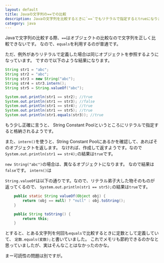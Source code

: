 ```yaml
---
layout: default
title: Javaの文字列の==での比較
description: Javaの文字列を比較するときに`==`でもリテラルで指定するとtrueになります。その理由などを説明します。
category: java
---
```


Javaで文字列の比較する際、`==`はオブジェクトの比較なので文字列を正しく比較できないです。
なので、`equals`を利用するのが普通です。

ただ、例外がありリテラルで定義した場合は同じオブジェクトを参照するようになっています。
ですので以下のような結果になります。

```Java
String str1 = "abc";
String str2 = "abc";
String str3 = new String("abc");
String str4 = str3.intern();
String str5 = String.valueOf("abc");

System.out.println(str1 == str2); //true
System.out.println(str1 == str3); //false
System.out.println(str1 == str4); //true
System.out.println(str1 == str5); //true
System.out.println(str1.equals(str3)); //true
```

もう少し正確に言うと、
String Constant Poolというところにリテラルで指定すると格納されるようです。

また、`intern()`を使うと、String Constant Poolにあるかを確認して、あればそのオブジェクトを返します。
なければ、作成して返すようです。なので`System.out.println(str1 == str4);`の結果は`true`です。

`new String("abc")`の場合は、異なるオブジェクトになります。
なので結果は`false`です。
`intern()`は

`String.valueOf`は以下の通りです。なので、リテラル弟子大した物そのものが返ってくるので、
`System.out.println(str1 == str5);`の結果は`true`です。
```Java
    public static String valueOf(Object obj) {
        return (obj == null) ? "null" : obj.toString();
    }

    public String toString() {
        return this;
    }

```

とすると、とある文字列を何回も`equals`で比較するときに定数として定義していて、
`定数.equals(変数);`と書いていました。
これでメモリも節約できるのかなと思っていましたが、実はそんなことはなかったのかな。

まー可読性の問題は別ですが。